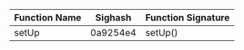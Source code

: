 | Function Name | Sighash    | Function Signature | 
| ------------- | ---------- | ------------------ | 
| setUp | 0a9254e4 | setUp() |